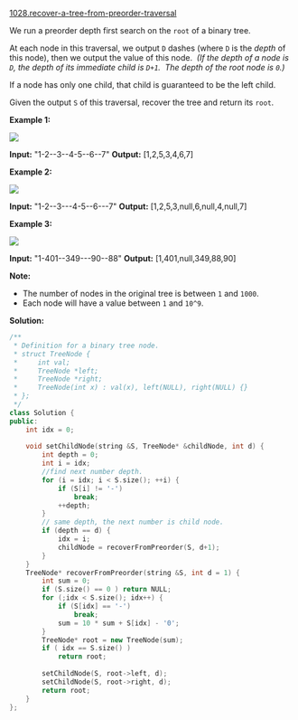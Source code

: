 [1028.recover-a-tree-from-preorder-traversal](https://leetcode.com/problems/recover-a-tree-from-preorder-traversal/)  

We run a preorder depth first search on the `root` of a binary tree.

At each node in this traversal, we output `D` dashes (where `D` is the _depth_ of this node), then we output the value of this node.  _(If the depth of a node is `D`, the depth of its immediate child is `D+1`.  The depth of the root node is `0`.)_

If a node has only one child, that child is guaranteed to be the left child.

Given the output `S` of this traversal, recover the tree and return its `root`.

**Example 1:**

**![](https://assets.leetcode.com/uploads/2019/04/08/recover-a-tree-from-preorder-traversal.png)**

**Input:** "1-2--3--4-5--6--7"
**Output:** \[1,2,5,3,4,6,7\]

**Example 2:**

**![](https://assets.leetcode.com/uploads/2019/04/11/screen-shot-2019-04-10-at-114101-pm.png)**

**Input:** "1-2--3---4-5--6---7"
**Output:** \[1,2,5,3,null,6,null,4,null,7\]

**Example 3:**

![](https://assets.leetcode.com/uploads/2019/04/11/screen-shot-2019-04-10-at-114955-pm.png)

**Input:** "1-401--349---90--88"
**Output:** \[1,401,null,349,88,90\]

**Note:**

*   The number of nodes in the original tree is between `1` and `1000`.
*   Each node will have a value between `1` and `10^9`.  



**Solution:**  

```cpp
/**
 * Definition for a binary tree node.
 * struct TreeNode {
 *     int val;
 *     TreeNode *left;
 *     TreeNode *right;
 *     TreeNode(int x) : val(x), left(NULL), right(NULL) {}
 * };
 */
class Solution {
public:
    int idx = 0;
    
    void setChildNode(string &S, TreeNode* &childNode, int d) {
        int depth = 0;
        int i = idx;
        //find next number depth.
        for (i = idx; i < S.size(); ++i) {
            if (S[i] != '-')
                break;
            ++depth;
        }
        // same depth, the next number is child node.
        if (depth == d) {
            idx = i;
            childNode = recoverFromPreorder(S, d+1);
        }
    }
    TreeNode* recoverFromPreorder(string &S, int d = 1) {
        int sum = 0;
        if (S.size() == 0 ) return NULL;
        for (;idx < S.size(); idx++) {
            if (S[idx] == '-')
                break;
            sum = 10 * sum + S[idx] - '0';
        }
        TreeNode* root = new TreeNode(sum);
        if ( idx == S.size() )
            return root;
        
        setChildNode(S, root->left, d);
        setChildNode(S, root->right, d);
        return root;
    }
};
```
      
